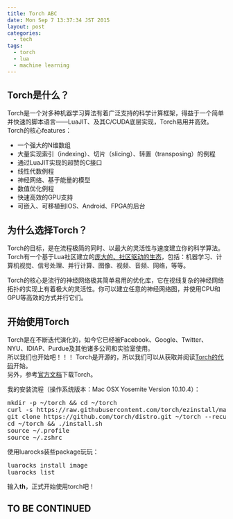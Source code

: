 ```yaml
---
title: Torch ABC
date: Mon Sep 7 13:37:34 JST 2015
layout: post
categories:
  - tech
tags:
  - torch
  - lua
  - machine learning
---
```

## Torch是什么？
Torch是一个对多种机器学习算法有着广泛支持的科学计算框架，得益于一个简单并快速的脚本语言——LuaJIT、及其C/CUDA底层实现，Torch易用并高效。  
Torch的核心features：  

* 一个强大的N维数组
* 大量实现索引（indexing）、切片（slicing）、转置（transposing）的例程
* 通过LuaJIT实现的超赞的C接口
* 线性代数例程
* 神经网络、基于能量的模型
* 数值优化例程
* 快速高效的GPU支持
* 可嵌入、可移植到IOS、Android、FPGA的后台

## 为什么选择Torch？
Torch的目标，是在流程极简的同时、以最大的灵活性与速度建立你的科学算法。  
Torch有一个基于Lua社区建立的[庞大的、社区驱动的生态](https://github.com/torch/torch7/wiki/Cheatsheet)，包括：机器学习、计算机视觉、信号处理、并行计算、图像、视频、音频、网络，等等。  

Torch的核心是流行的神经网络极其简单易用的优化库，它在视线复杂的神经网络拓扑的实现上有着极大的灵活性。你可以建立任意的神经网络图，并使用CPU和GPU等高效的方式并行它们。  

## 开始使用Torch
Torch是在不断迭代演化的，如今它已经被Facebook、Google、Twitter、NYU、IDIAP、Purdue及其他诸多公司和实验室使用。  
所以我们也开始吧！！！ 
Torch是开源的，所以我们可以从获取并阅读[Torch的代码](https://github.com/torch/torch7)开始。  
另外，参考[官方文档](http://torch.ch/docs/getting-started.html)下载Torch。  

我的安装流程（操作系统版本：Mac OSX Yosemite Version 10.10.4）：  

<pre class="brush: bash;">
mkdir -p ~/torch && cd ~/torch
curl -s https://raw.githubusercontent.com/torch/ezinstall/master/install-deps | bash
git clone https://github.com/torch/distro.git ~/torch --recursive
cd ~/torch && ./install.sh
source ~/.profile
source ~/.zshrc
</pre>


使用luarocks装些package玩玩：  

<pre class="brush: bash;">
luarocks install image
luarocks list
</pre>


输入**th**，正式开始使用torch吧！  

## TO BE CONTINUED
